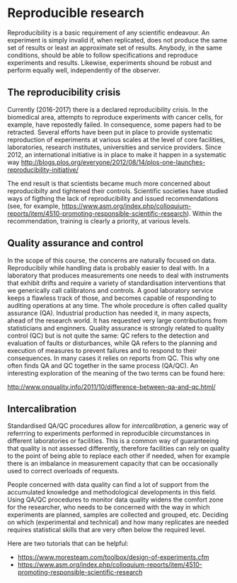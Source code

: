 Reproducible research
=====================
Reproducibility is a basic requirement of any scientific endeavour. An experiment is simply invalid if, when replicated, does not produce the same set of results or least an approximate set of results. Anybody, in the same conditions, should be able to follow specifications and reproduce experiments and results. Likewise, experiments shound be robust and perform equally well, independently of the observer.

The reproducibility crisis
--------------------------
Currently (2016-2017) there is a declared reproducibility crisis. In the biomedical area, attempts to reproduce experiments with cancer cells, for example, have repostedly failed. In consequence, some papers had to be retracted. Several efforts have been put in place to provide systematic reproduction of experiments at various scales at the level of core facilities, laboratories, research institutes, universities and service providers. Since 2012, an international initiative is in place to make it happen in a systematic way http://blogs.plos.org/everyone/2012/08/14/plos-one-launches-reproducibility-initiative/

The end result is that scientists became much more concerned about reproducibilty and tightened their controls. Scientific societies have studied ways of figthing the lack of reproducibility and issued recommendations (see, for example, https://www.asm.org/index.php/colloquium-reports/item/4510-promoting-responsible-scientific-research). Within the recommendation, training is clearly a priority, at various levels.

Quality assurance and control
-----------------------------
In the scope of this course, the concerns are naturally focused on data. Reproducibily while handling data is probably easier to deal with. In a laboratory that produces measurements one needs to deal with instruments that exhibit drifts and require a variety of standardisation interventions that we generically call calibratons and controls. A good laboratory service keeps a flawless track of those, and becomes capable of responding to auditing operations at any time. The whole procedure is often called quality assurance (QA). Industrial production has needed it, in many aspects, ahead of the research world. It has requested very large contributions from statisticians and enginners. Quality assurance is strongly related to quality control (QC) but is not quite the same: QC refers to the detection and evaluation of faults or disturbances, while QA refers to the planning and execution of measures to prevent failures and to respond to their consequences. In many cases it relies on reports from QC. This why one often finds QA and QC together in the same process (QA/QC). An interesting exploration of the meaning of the two terms can be found here:

http://www.onquality.info/2011/10/difference-between-qa-and-qc.html/

Intercalibration
----------------
Standardised QA/QC procedures allow for _intercalibration_, a generic way of referrring to experiments performed in reproducible circumstances in different laboratories or facilities. This is a common way of guaranteeing that quality is not assessed differently, therefore facilities can rely on quality to the point of being able to replace each other if needed, when for example there is an imbalance in measurement capacity that can be occasionally used to correct overloads of requests.

People concerned with data quality can find a lot of support from the accumulated knowledge and methodological developments in this field. Using QA/QC procedures to monitor data quality widens the comfort zone for the researcher, who needs to be concerned with the way in which experiments are planned, samples are collected and grouped, etc. Deciding on which (experimental and technical) and how many replicates are needed requires statistical skills that are very often below the required level.  

Here are two tutorials that can be helpful:

- https://www.moresteam.com/toolbox/design-of-experiments.cfm
- https://www.asm.org/index.php/colloquium-reports/item/4510-promoting-responsible-scientific-research



 

